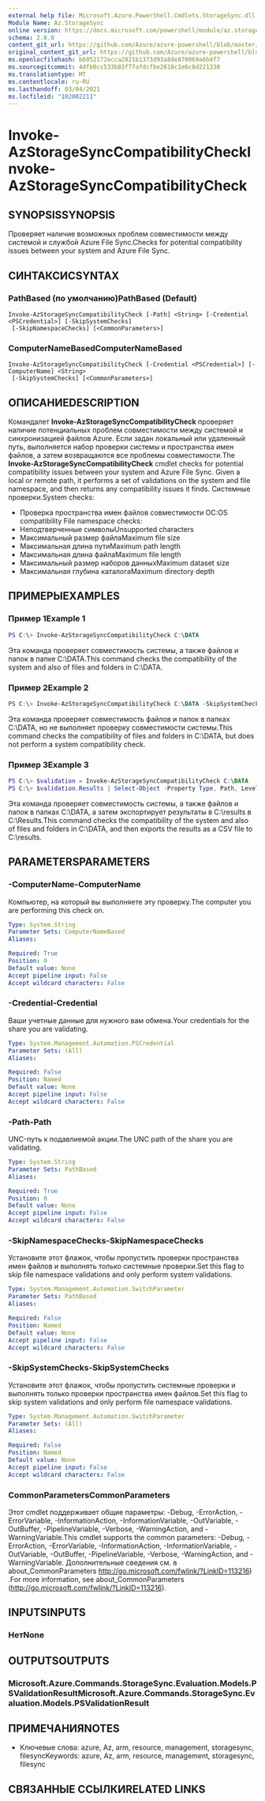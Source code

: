 ```yaml
---
external help file: Microsoft.Azure.PowerShell.Cmdlets.StorageSync.dll-Help.xml
Module Name: Az.StorageSync
online version: https://docs.microsoft.com/powershell/module/az.storagesync/invoke-azstoragesynccompatibilitycheck
schema: 2.0.0
content_git_url: https://github.com/Azure/azure-powershell/blob/master/src/StorageSync/StorageSync/help/Invoke-AzStorageSyncCompatibilityCheck.md
original_content_git_url: https://github.com/Azure/azure-powershell/blob/master/src/StorageSync/StorageSync/help/Invoke-AzStorageSyncCompatibilityCheck.md
ms.openlocfilehash: b6052172ecca2821b1373d93a8de870969a6b4f7
ms.sourcegitcommit: 4dfb0cc533b83f77afdcfbe2618c1e6c8d221330
ms.translationtype: MT
ms.contentlocale: ru-RU
ms.lasthandoff: 03/04/2021
ms.locfileid: "102002211"
---
```

# <span data-ttu-id="911c9-101">Invoke-AzStorageSyncCompatibilityCheck</span><span class="sxs-lookup"><span data-stu-id="911c9-101">Invoke-AzStorageSyncCompatibilityCheck</span></span>

## <span data-ttu-id="911c9-102">SYNOPSIS</span><span class="sxs-lookup"><span data-stu-id="911c9-102">SYNOPSIS</span></span>
<span data-ttu-id="911c9-103">Проверяет наличие возможных проблем совместимости между системой и службой Azure File Sync.</span><span class="sxs-lookup"><span data-stu-id="911c9-103">Checks for potential compatibility issues between your system and Azure File Sync.</span></span>

## <span data-ttu-id="911c9-104">СИНТАКСИС</span><span class="sxs-lookup"><span data-stu-id="911c9-104">SYNTAX</span></span>

### <span data-ttu-id="911c9-105">PathBased (по умолчанию)</span><span class="sxs-lookup"><span data-stu-id="911c9-105">PathBased (Default)</span></span>
```
Invoke-AzStorageSyncCompatibilityCheck [-Path] <String> [-Credential <PSCredential>] [-SkipSystemChecks]
 [-SkipNamespaceChecks] [<CommonParameters>]
```

### <span data-ttu-id="911c9-106">ComputerNameBased</span><span class="sxs-lookup"><span data-stu-id="911c9-106">ComputerNameBased</span></span>
```
Invoke-AzStorageSyncCompatibilityCheck [-Credential <PSCredential>] [-ComputerName] <String>
 [-SkipSystemChecks] [<CommonParameters>]
```

## <span data-ttu-id="911c9-107">ОПИСАНИЕ</span><span class="sxs-lookup"><span data-stu-id="911c9-107">DESCRIPTION</span></span>
<span data-ttu-id="911c9-108">Командалет **Invoke-AzStorageSyncCompatibilityCheck** проверяет наличие потенциальных проблем совместимости между системой и синхронизацией файлов Azure. Если задан локальный или удаленный путь, выполняется набор проверки системы и пространства имен файлов, а затем возвращаются все проблемы совместимости.</span><span class="sxs-lookup"><span data-stu-id="911c9-108">The **Invoke-AzStorageSyncCompatibilityCheck** cmdlet checks for potential compatibility issues between your system and Azure File Sync. Given a local or remote path, it performs a set of validations on the system and file namespace, and then returns any compatibility issues it finds.</span></span>
<span data-ttu-id="911c9-109">Системные проверки.</span><span class="sxs-lookup"><span data-stu-id="911c9-109">System checks:</span></span>
- <span data-ttu-id="911c9-110">Проверка пространства имен файлов совместимости ОС:</span><span class="sxs-lookup"><span data-stu-id="911c9-110">OS compatibility File namespace checks:</span></span>
- <span data-ttu-id="911c9-111">Неподтверченные символы</span><span class="sxs-lookup"><span data-stu-id="911c9-111">Unsupported characters</span></span>
- <span data-ttu-id="911c9-112">Максимальный размер файла</span><span class="sxs-lookup"><span data-stu-id="911c9-112">Maximum file size</span></span>
- <span data-ttu-id="911c9-113">Максимальная длина пути</span><span class="sxs-lookup"><span data-stu-id="911c9-113">Maximum path length</span></span>
- <span data-ttu-id="911c9-114">Максимальная длина файла</span><span class="sxs-lookup"><span data-stu-id="911c9-114">Maximum file length</span></span>
- <span data-ttu-id="911c9-115">Максимальный размер наборов данных</span><span class="sxs-lookup"><span data-stu-id="911c9-115">Maximum dataset size</span></span>
- <span data-ttu-id="911c9-116">Максимальная глубина каталога</span><span class="sxs-lookup"><span data-stu-id="911c9-116">Maximum directory depth</span></span>

## <span data-ttu-id="911c9-117">ПРИМЕРЫ</span><span class="sxs-lookup"><span data-stu-id="911c9-117">EXAMPLES</span></span>

### <span data-ttu-id="911c9-118">Пример 1</span><span class="sxs-lookup"><span data-stu-id="911c9-118">Example 1</span></span>
```powershell
PS C:\> Invoke-AzStorageSyncCompatibilityCheck C:\DATA
```

<span data-ttu-id="911c9-119">Эта команда проверяет совместимость системы, а также файлов и папок в папке C:\DATA.</span><span class="sxs-lookup"><span data-stu-id="911c9-119">This command checks the compatibility of the system and also of files and folders in C:\DATA.</span></span>

### <span data-ttu-id="911c9-120">Пример 2</span><span class="sxs-lookup"><span data-stu-id="911c9-120">Example 2</span></span>
```powershell
PS C:\> Invoke-AzStorageSyncCompatibilityCheck C:\DATA -SkipSystemChecks
```

<span data-ttu-id="911c9-121">Эта команда проверяет совместимость файлов и папок в папках C:\DATA, но не выполняет проверку совместимости системы.</span><span class="sxs-lookup"><span data-stu-id="911c9-121">This command checks the compatibility of files and folders in C:\DATA, but does not perform a system compatibility check.</span></span>

### <span data-ttu-id="911c9-122">Пример 3</span><span class="sxs-lookup"><span data-stu-id="911c9-122">Example 3</span></span>
```powershell
PS C:\> $validation = Invoke-AzStorageSyncCompatibilityCheck C:\DATA
PS C:\> $validation.Results | Select-Object -Property Type, Path, Level, Description, Result | Export-Csv -Path C:\results.csv -Encoding utf8
```

<span data-ttu-id="911c9-123">Эта команда проверяет совместимость системы, а также файлов и папок в папках C:\DATA, а затем экспортирует результаты в C:\results в C:\Results.</span><span class="sxs-lookup"><span data-stu-id="911c9-123">This command checks the compatibility of the system and also of files and folders in C:\DATA, and then exports the results as a CSV file to C:\results.</span></span>

## <span data-ttu-id="911c9-124">PARAMETERS</span><span class="sxs-lookup"><span data-stu-id="911c9-124">PARAMETERS</span></span>

### <span data-ttu-id="911c9-125">-ComputerName</span><span class="sxs-lookup"><span data-stu-id="911c9-125">-ComputerName</span></span>
<span data-ttu-id="911c9-126">Компьютер, на который вы выполняете эту проверку.</span><span class="sxs-lookup"><span data-stu-id="911c9-126">The computer you are performing this check on.</span></span>

```yaml
Type: System.String
Parameter Sets: ComputerNameBased
Aliases:

Required: True
Position: 0
Default value: None
Accept pipeline input: False
Accept wildcard characters: False
```

### <span data-ttu-id="911c9-127">-Credential</span><span class="sxs-lookup"><span data-stu-id="911c9-127">-Credential</span></span>
<span data-ttu-id="911c9-128">Ваши учетные данные для нужного вам обмена.</span><span class="sxs-lookup"><span data-stu-id="911c9-128">Your credentials for the share you are validating.</span></span>

```yaml
Type: System.Management.Automation.PSCredential
Parameter Sets: (All)
Aliases:

Required: False
Position: Named
Default value: None
Accept pipeline input: False
Accept wildcard characters: False
```

### <span data-ttu-id="911c9-129">-Path</span><span class="sxs-lookup"><span data-stu-id="911c9-129">-Path</span></span>
<span data-ttu-id="911c9-130">UNC-путь к подавлиемой акции.</span><span class="sxs-lookup"><span data-stu-id="911c9-130">The UNC path of the share you are validating.</span></span>

```yaml
Type: System.String
Parameter Sets: PathBased
Aliases:

Required: True
Position: 0
Default value: None
Accept pipeline input: False
Accept wildcard characters: False
```

### <span data-ttu-id="911c9-131">-SkipNamespaceChecks</span><span class="sxs-lookup"><span data-stu-id="911c9-131">-SkipNamespaceChecks</span></span>
<span data-ttu-id="911c9-132">Установите этот флажок, чтобы пропустить проверки пространства имен файлов и выполнять только системные проверки.</span><span class="sxs-lookup"><span data-stu-id="911c9-132">Set this flag to skip file namespace validations and only perform system validations.</span></span>

```yaml
Type: System.Management.Automation.SwitchParameter
Parameter Sets: PathBased
Aliases:

Required: False
Position: Named
Default value: None
Accept pipeline input: False
Accept wildcard characters: False
```

### <span data-ttu-id="911c9-133">-SkipSystemChecks</span><span class="sxs-lookup"><span data-stu-id="911c9-133">-SkipSystemChecks</span></span>
<span data-ttu-id="911c9-134">Установите этот флажок, чтобы пропустить системные проверки и выполнять только проверки пространства имен файлов.</span><span class="sxs-lookup"><span data-stu-id="911c9-134">Set this flag to skip system validations and only perform file namespace validations.</span></span>

```yaml
Type: System.Management.Automation.SwitchParameter
Parameter Sets: (All)
Aliases:

Required: False
Position: Named
Default value: None
Accept pipeline input: False
Accept wildcard characters: False
```

### <span data-ttu-id="911c9-135">CommonParameters</span><span class="sxs-lookup"><span data-stu-id="911c9-135">CommonParameters</span></span>
<span data-ttu-id="911c9-136">Этот cmdlet поддерживает общие параметры: -Debug, -ErrorAction, -ErrorVariable, -InformationAction, -InformationVariable, -OutVariable, -OutBuffer, -PipelineVariable, -Verbose, -WarningAction, and -WarningVariable.</span><span class="sxs-lookup"><span data-stu-id="911c9-136">This cmdlet supports the common parameters: -Debug, -ErrorAction, -ErrorVariable, -InformationAction, -InformationVariable, -OutVariable, -OutBuffer, -PipelineVariable, -Verbose, -WarningAction, and -WarningVariable.</span></span> <span data-ttu-id="911c9-137">Дополнительные сведения см. в about_CommonParameters http://go.microsoft.com/fwlink/?LinkID=113216) .</span><span class="sxs-lookup"><span data-stu-id="911c9-137">For more information, see about_CommonParameters (http://go.microsoft.com/fwlink/?LinkID=113216).</span></span>

## <span data-ttu-id="911c9-138">INPUTS</span><span class="sxs-lookup"><span data-stu-id="911c9-138">INPUTS</span></span>

### <span data-ttu-id="911c9-139">Нет</span><span class="sxs-lookup"><span data-stu-id="911c9-139">None</span></span>

## <span data-ttu-id="911c9-140">OUTPUTS</span><span class="sxs-lookup"><span data-stu-id="911c9-140">OUTPUTS</span></span>

### <span data-ttu-id="911c9-141">Microsoft.Azure.Commands.StorageSync.Evaluation.Models.PSValidationResult</span><span class="sxs-lookup"><span data-stu-id="911c9-141">Microsoft.Azure.Commands.StorageSync.Evaluation.Models.PSValidationResult</span></span>

## <span data-ttu-id="911c9-142">ПРИМЕЧАНИЯ</span><span class="sxs-lookup"><span data-stu-id="911c9-142">NOTES</span></span>
* <span data-ttu-id="911c9-143">Ключевые слова: azure, Az, arm, resource, management, storagesync, filesync</span><span class="sxs-lookup"><span data-stu-id="911c9-143">Keywords: azure, Az, arm, resource, management, storagesync, filesync</span></span>

## <span data-ttu-id="911c9-144">СВЯЗАННЫЕ ССЫЛКИ</span><span class="sxs-lookup"><span data-stu-id="911c9-144">RELATED LINKS</span></span>
